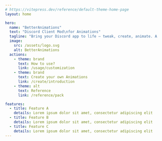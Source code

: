 ```yaml
---
# https://vitepress.dev/reference/default-theme-home-page
layout: home

hero:
  name: "BetterAnimations"
  text: "Discord Client Mod\nfor Animations"
  tagline: "Bring your Discord app to life — tweak, create, animate. A BetterDiscord plugin."
  image:
    src: /assets/logo.svg
    alt: BetterAnimations
  actions:
    - theme: brand
      text: How to use?
      link: /usage/customization
    - theme: brand
      text: Create your own Animations
      link: /create/introduction
    - theme: alt
      text: Reference
      link: /reference/pack

features:
  - title: Feature A
    details: Lorem ipsum dolor sit amet, consectetur adipiscing elit
  - title: Feature B
    details: Lorem ipsum dolor sit amet, consectetur adipiscing elit
  - title: Feature C
    details: Lorem ipsum dolor sit amet, consectetur adipiscing elit
---
```


